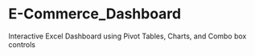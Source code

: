 # E-Commerce_Dashboard
Interactive Excel Dashboard using Pivot Tables, Charts, and Combo box controls
